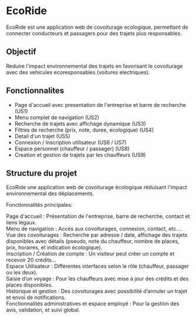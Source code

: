 
# EcoRide 

EcoRide est une application web de covoiturage ecologique, permettant de connecter conducteurs et passagers pour des trajets plus responsables.

## Objectif

Reduire l'impact environnemental des trajets en favorisant le covoiturage avec des vehicules ecoresponsables (voitures electriques).

##  Fonctionnalites

- Page d'accueil avec presentation de l'entreprise et barre de recherche (US1)
- Menu complet de navigation (US2)
- Recherche de trajets avec affichage dynamique (US3)
- Filtres de recherche (prix, note, duree, ecologique) (US4)
- Detail d'un trajet (US5)
- Connexion / Inscription utilisateur (US6 / US7)
- Espace personnel (chauffeur / passager) (US8)
- Creation et gestion de trajets par les chauffeurs (US9)

## Structure du projet

EcoRide une application web de covoiturage écologique réduisant l'impact environnemental des déplacements.

Fonctionnalités principales:

Page d'accueil : Présentation de l'entreprise, barre de recherche, contact et liens légaux.      
Menu de navigation : Accès aux covoiturages, connexion, contact, etc....    
Vue des covoiturages : Recherche par adresse / date, affichage des trajets disponibles avec détails (pseudo, note du chauffeur, nombre de places, prix, horaires, et indication écologique).      
Inscription / Création de compte : Un visiteur peut créer un compte et recevoir 20 crédits...     
Espace Utilisateur : Différentes interfaces selon le rôle (chauffeur, passager ou les deux).     
Saisie d’un voyage : Pour les chauffeurs avec mise à jour des crédits et des places disponibles.      
Historique et gestion : Des covoiturages avec possibilité d’annuler un trajet et envoi de notifications.     
Fonctionnalités administratives et espace employé : Pour la gestion des avis, validation, et suivi global.

